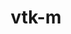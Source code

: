 ---
title: "vtk-m"
layout: cache
categories: [package, develop-2023-06-04]
meta: {"versions": ["1.9.0", "2.0.0"], "compilers": ["gcc@=11.1.0", "gcc@=7.3.1", "gcc@=7.5.0", "oneapi@=2023.0.0"], "oss": ["amzn2", "ubuntu18.04", "ubuntu20.04"], "platforms": ["linux"], "targets": ["aarch64", "neoverse_n1", "ppc64le", "x86_64", "x86_64_v3"], "stacks": ["data-vis-sdk", "e4s", "e4s-oneapi", "e4s-power", "radiuss", "radiuss-aws", "radiuss-aws-aarch64", "root"], "num_specs": 12, "num_specs_by_stack": {"radiuss-aws-aarch64": 2, "root": 12, "radiuss-aws": 1, "radiuss": 1, "e4s-power": 2, "e4s-oneapi": 1, "data-vis-sdk": 2, "e4s": 3}}
spec_details: [{"hash": "rxcalq5rmhugw25dewkxkfafcn47xhvm", "compiler": "gcc@=7.3.1", "versions": ["1.9.0"], "os": "amzn2", "platform": "linux", "target": "aarch64", "variants": ["~64bitids", "+ascent_types", "build_system=cmake", "build_type=Release", "~cuda", "+doubleprecision", "+examples", "+fpic", "generator=make", "~ipo", "~kokkos", "~logging", "+mpi", "+openmp", "+rendering", "~rocm", "~shared", "~tbb", "~testlib", "~virtuals"], "stacks": ["radiuss-aws-aarch64", "root"], "size": "-", "tarball": "https://binaries.spack.io/develop-2023-06-04/build_cache/linux-amzn2-aarch64/gcc-7.3.1/vtk-m-1.9.0/linux-amzn2-aarch64-gcc-7.3.1-vtk-m-1.9.0-rxcalq5rmhugw25dewkxkfafcn47xhvm.spack"}, {"hash": "yfajhavvhekxq2tcxuzjoojo6p5thgtd", "compiler": "gcc@=7.3.1", "versions": ["1.9.0"], "os": "amzn2", "platform": "linux", "target": "neoverse_n1", "variants": ["~64bitids", "+ascent_types", "build_system=cmake", "build_type=Release", "~cuda", "+doubleprecision", "+examples", "+fpic", "generator=make", "~ipo", "~kokkos", "~logging", "+mpi", "+openmp", "+rendering", "~rocm", "~shared", "~tbb", "~testlib", "~virtuals"], "stacks": ["radiuss-aws-aarch64", "root"], "size": "-", "tarball": "https://binaries.spack.io/develop-2023-06-04/build_cache/linux-amzn2-neoverse_n1/gcc-7.3.1/vtk-m-1.9.0/linux-amzn2-neoverse_n1-gcc-7.3.1-vtk-m-1.9.0-yfajhavvhekxq2tcxuzjoojo6p5thgtd.spack"}, {"hash": "qc5xix2b6xnj5hbeo6mzff5wobctpbmj", "compiler": "gcc@=7.3.1", "versions": ["1.9.0"], "os": "amzn2", "platform": "linux", "target": "x86_64_v3", "variants": ["~64bitids", "+ascent_types", "build_system=cmake", "build_type=Release", "~cuda", "+doubleprecision", "+examples", "+fpic", "generator=make", "~ipo", "~kokkos", "~logging", "+mpi", "+openmp", "+rendering", "~rocm", "~shared", "~tbb", "~testlib", "~virtuals"], "stacks": ["radiuss-aws", "root"], "size": "-", "tarball": "https://binaries.spack.io/develop-2023-06-04/build_cache/linux-amzn2-x86_64_v3/gcc-7.3.1/vtk-m-1.9.0/linux-amzn2-x86_64_v3-gcc-7.3.1-vtk-m-1.9.0-qc5xix2b6xnj5hbeo6mzff5wobctpbmj.spack"}, {"hash": "zxpzfducsx4ikz5owememvn7k7pg7dxe", "compiler": "gcc@=7.5.0", "versions": ["1.9.0"], "os": "ubuntu18.04", "platform": "linux", "target": "x86_64_v3", "variants": ["~64bitids", "+ascent_types", "build_system=cmake", "build_type=Release", "~cuda", "+doubleprecision", "+examples", "+fpic", "generator=make", "~ipo", "~kokkos", "~logging", "~mpi", "+openmp", "+rendering", "~rocm", "~shared", "~tbb", "~testlib", "~virtuals"], "stacks": ["root", "radiuss"], "size": "-", "tarball": "https://binaries.spack.io/develop-2023-06-04/build_cache/linux-ubuntu18.04-x86_64_v3/gcc-7.5.0/vtk-m-1.9.0/linux-ubuntu18.04-x86_64_v3-gcc-7.5.0-vtk-m-1.9.0-zxpzfducsx4ikz5owememvn7k7pg7dxe.spack"}, {"hash": "qao75aifrubrcrn74nzxxdhq753bumab", "compiler": "gcc@=11.1.0", "versions": ["1.9.0"], "os": "ubuntu20.04", "platform": "linux", "target": "ppc64le", "variants": ["~64bitids", "+ascent_types", "build_system=cmake", "build_type=Release", "~cuda", "+doubleprecision", "+examples", "+fpic", "generator=make", "~ipo", "~kokkos", "~logging", "+mpi", "+openmp", "+rendering", "~rocm", "+shared", "~tbb", "~testlib", "~virtuals"], "stacks": ["e4s-power", "root"], "size": "-", "tarball": "https://binaries.spack.io/develop-2023-06-04/build_cache/linux-ubuntu20.04-ppc64le/gcc-11.1.0/vtk-m-1.9.0/linux-ubuntu20.04-ppc64le-gcc-11.1.0-vtk-m-1.9.0-qao75aifrubrcrn74nzxxdhq753bumab.spack"}, {"hash": "nssnx7r6jhm3z3v37onw7fq4fymklx7r", "compiler": "gcc@=11.1.0", "versions": ["2.0.0"], "os": "ubuntu20.04", "platform": "linux", "target": "ppc64le", "variants": ["~64bitids", "+ascent_types", "build_system=cmake", "build_type=Release", "+cuda", "cuda_arch=70", "+cuda_native", "+doubleprecision", "+examples", "~fpic", "generator=make", "~ipo", "~kokkos", "~logging", "+mpi", "+openmp", "+rendering", "~rocm", "+shared", "~tbb", "~testlib"], "stacks": ["e4s-power", "root"], "size": "-", "tarball": "https://binaries.spack.io/develop-2023-06-04/build_cache/linux-ubuntu20.04-ppc64le/gcc-11.1.0/vtk-m-2.0.0/linux-ubuntu20.04-ppc64le-gcc-11.1.0-vtk-m-2.0.0-nssnx7r6jhm3z3v37onw7fq4fymklx7r.spack"}, {"hash": "owbl25bd2w3dgf24j7smayy3uo2xi6fs", "compiler": "oneapi@=2023.0.0", "versions": ["2.0.0"], "os": "ubuntu20.04", "platform": "linux", "target": "x86_64", "variants": ["~64bitids", "+ascent_types", "build_system=cmake", "build_type=Release", "~cuda", "+doubleprecision", "+examples", "~fpic", "generator=make", "~ipo", "~kokkos", "~logging", "+mpi", "~openmp", "+rendering", "~rocm", "~shared", "~tbb", "~testlib"], "stacks": ["root", "e4s-oneapi"], "size": "-", "tarball": "https://binaries.spack.io/develop-2023-06-04/build_cache/linux-ubuntu20.04-x86_64/oneapi-2023.0.0/vtk-m-2.0.0/linux-ubuntu20.04-x86_64-oneapi-2023.0.0-vtk-m-2.0.0-owbl25bd2w3dgf24j7smayy3uo2xi6fs.spack"}, {"hash": "ks6gjvwvgxzfjtdb67kxkrfktlwtx5gu", "compiler": "gcc@=11.1.0", "versions": ["1.9.0"], "os": "ubuntu20.04", "platform": "linux", "target": "x86_64_v3", "variants": ["~64bitids", "+ascent_types", "build_system=cmake", "build_type=Release", "~cuda", "+doubleprecision", "+examples", "+fpic", "generator=make", "~ipo", "~kokkos", "~logging", "+mpi", "+openmp", "+rendering", "~rocm", "+shared", "~tbb", "~testlib", "~virtuals"], "stacks": ["root", "data-vis-sdk"], "size": "-", "tarball": "https://binaries.spack.io/develop-2023-06-04/build_cache/linux-ubuntu20.04-x86_64_v3/gcc-11.1.0/vtk-m-1.9.0/linux-ubuntu20.04-x86_64_v3-gcc-11.1.0-vtk-m-1.9.0-ks6gjvwvgxzfjtdb67kxkrfktlwtx5gu.spack"}, {"hash": "bmnhnlfx6vossc7edltsmpfpn4faiuks", "compiler": "gcc@=11.1.0", "versions": ["1.9.0"], "os": "ubuntu20.04", "platform": "linux", "target": "x86_64_v3", "variants": ["~64bitids", "+ascent_types", "build_system=cmake", "build_type=Release", "~cuda", "+doubleprecision", "+examples", "+fpic", "generator=make", "~ipo", "~kokkos", "~logging", "+mpi", "+openmp", "patches=7cc9541", "+rendering", "~rocm", "+shared", "~tbb", "~testlib", "~virtuals"], "stacks": ["root", "data-vis-sdk"], "size": "-", "tarball": "https://binaries.spack.io/develop-2023-06-04/build_cache/linux-ubuntu20.04-x86_64_v3/gcc-11.1.0/vtk-m-1.9.0/linux-ubuntu20.04-x86_64_v3-gcc-11.1.0-vtk-m-1.9.0-bmnhnlfx6vossc7edltsmpfpn4faiuks.spack"}, {"hash": "asahvnbfpqwavdc7x4auy2cdelh2dff3", "compiler": "gcc@=11.1.0", "versions": ["1.9.0"], "os": "ubuntu20.04", "platform": "linux", "target": "x86_64_v3", "variants": ["~64bitids", "+ascent_types", "build_system=cmake", "build_type=Release", "~cuda", "+doubleprecision", "+examples", "+fpic", "generator=make", "~ipo", "~kokkos", "~logging", "+mpi", "+openmp", "+rendering", "~rocm", "+shared", "~tbb", "~testlib", "~virtuals"], "stacks": ["root", "e4s"], "size": "-", "tarball": "https://binaries.spack.io/develop-2023-06-04/build_cache/linux-ubuntu20.04-x86_64_v3/gcc-11.1.0/vtk-m-1.9.0/linux-ubuntu20.04-x86_64_v3-gcc-11.1.0-vtk-m-1.9.0-asahvnbfpqwavdc7x4auy2cdelh2dff3.spack"}, {"hash": "yyueosx6o2q54q6ggwovdrbac4qw35cr", "compiler": "gcc@=11.1.0", "versions": ["2.0.0"], "os": "ubuntu20.04", "platform": "linux", "target": "x86_64_v3", "variants": ["~64bitids", "amdgpu_target=gfx90a", "+ascent_types", "build_system=cmake", "build_type=Release", "~cuda", "+doubleprecision", "+examples", "~fpic", "generator=make", "~ipo", "+kokkos", "~logging", "+mpi", "~openmp", "+rendering", "+rocm", "+shared", "~tbb", "~testlib"], "stacks": ["root", "e4s"], "size": "-", "tarball": "https://binaries.spack.io/develop-2023-06-04/build_cache/linux-ubuntu20.04-x86_64_v3/gcc-11.1.0/vtk-m-2.0.0/linux-ubuntu20.04-x86_64_v3-gcc-11.1.0-vtk-m-2.0.0-yyueosx6o2q54q6ggwovdrbac4qw35cr.spack"}, {"hash": "sj6jc4q526bym4lcqudg7jnvomngeynl", "compiler": "gcc@=11.1.0", "versions": ["2.0.0"], "os": "ubuntu20.04", "platform": "linux", "target": "x86_64_v3", "variants": ["~64bitids", "+ascent_types", "build_system=cmake", "build_type=Release", "+cuda", "cuda_arch=80", "+cuda_native", "+doubleprecision", "+examples", "~fpic", "generator=make", "~ipo", "~kokkos", "~logging", "+mpi", "+openmp", "+rendering", "~rocm", "+shared", "~tbb", "~testlib"], "stacks": ["root", "e4s"], "size": "-", "tarball": "https://binaries.spack.io/develop-2023-06-04/build_cache/linux-ubuntu20.04-x86_64_v3/gcc-11.1.0/vtk-m-2.0.0/linux-ubuntu20.04-x86_64_v3-gcc-11.1.0-vtk-m-2.0.0-sj6jc4q526bym4lcqudg7jnvomngeynl.spack"}]
---
